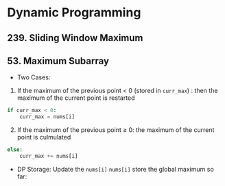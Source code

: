 # Dynamic Programming

## 239. Sliding Window Maximum

## 53. Maximum Subarray
- Two Cases:
1. If the maximum of the previous point < 0 (stored in `curr_max`) : then the maximum of the current point is restarted
```python
if curr_max < 0:
	curr_max = nums[i]
```
2. If the maximum of the previous point $\geq$ 0: the maximum of the current point is culmulated
```python
else:
	curr_max += nums[i]
```
- DP Storage: Update the `nums[i]`
`nums[i]` store the global maximum so far: 

<!--stackedit_data:
eyJoaXN0b3J5IjpbMTIyMDYzMTc1MywzNTA5MTM3MTAsODk0Nj
QxOTYzLC0yMDg4NzQ2NjEyXX0=
-->